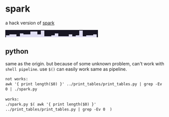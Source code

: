 # spark

a hack version of [spark](https://github.com/holman/spark)

![spark](../images/spark.png)

## python

same as the origin. but because of some unknown problem, can't work with `shell pipeline`.
use `$()` can easily work same as pipeline.
```
not works:
awk '{ print length($0) }' ../print_tables/print_tables.py | grep -Ev 0 | ./spark.py

works:
./spark.py $( awk '{ print length($0) }' ../print_tables/print_tables.py | grep -Ev 0  )
```


